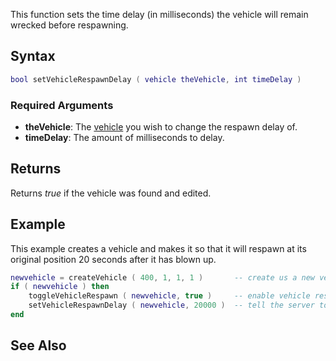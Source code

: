 This function sets the time delay (in milliseconds) the vehicle will remain wrecked before respawning.

Syntax
------

``` lua
bool setVehicleRespawnDelay ( vehicle theVehicle, int timeDelay )
```

### Required Arguments

-   **theVehicle**: The [vehicle](/docs/vehicle.md "wikilink") you wish to change the respawn delay of.
-   **timeDelay**: The amount of milliseconds to delay.

Returns
-------

Returns *true* if the vehicle was found and edited.

Example
-------

This example creates a vehicle and makes it so that it will respawn at its original position 20 seconds after it has blown up.

``` lua
newvehicle = createVehicle ( 400, 1, 1, 1 )       -- create us a new vehicle
if ( newvehicle ) then
    toggleVehicleRespawn ( newvehicle, true )     -- enable vehicle respawn
    setVehicleRespawnDelay ( newvehicle, 20000 )  -- tell the server to respawn the vehicle 20 seconds after it's blown
end
```

See Also
--------
